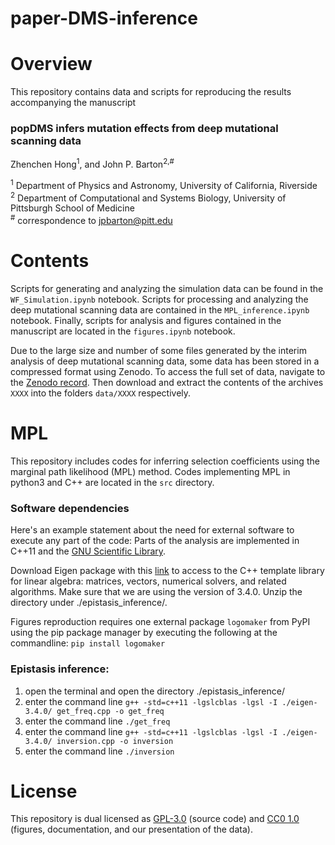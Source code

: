 # paper-DMS-inference

# Overview

This repository contains data and scripts for reproducing the results accompanying the manuscript

### popDMS infers mutation effects from deep mutational scanning data
Zhenchen Hong<sup>1</sup>, and John P. Barton<sup>2,#</sup>

<sup>1</sup> Department of Physics and Astronomy, University of California, Riverside  
<sup>2</sup> Department of Computational and Systems Biology, University of Pittsburgh School of Medicine  
<sup>#</sup> correspondence to [jpbarton@pitt.edu](mailto:jpbarton@pitt.edu)


# Contents

Scripts for generating and analyzing the simulation data can be found in the `WF_Simulation.ipynb` notebook. Scripts for processing and analyzing the deep mutational scanning data are contained in the `MPL_inference.ipynb` notebook. Finally, scripts for analysis and figures contained in the manuscript are located in the `figures.ipynb` notebook.  

Due to the large size and number of some files generated by the interim analysis of deep mutational scanning data, some data has been stored in a compressed format using Zenodo. To access the full set of data, navigate to the [Zenodo record](https://zenodo.org/XXXXX). Then download and extract the contents of the archives `XXXX` into the folders `data/XXXX` respectively.


# MPL

This repository includes codes for inferring selection coefficients using the marginal path likelihood (MPL) method. Codes implementing MPL in python3 and C++ are located in the `src` directory.

### Software dependencies

Here's an example statement about the need for external software to execute any part of the code: Parts of the analysis are implemented in C++11 and the [GNU Scientific Library](https://www.gnu.org/software/gsl/). 

Download Eigen package with this [link](https://gitlab.com/libeigen/eigen/-/archive/3.4.0/eigen-3.4.0.zip) to access to the C++ template library for linear algebra: matrices, vectors, numerical solvers, and related algorithms. Make sure that we are using the version of 3.4.0. Unzip the directory under ./epistasis_inference/. 

Figures reproduction requires one external package `logomaker` from PyPI using the pip package manager by executing the following at the commandline: `pip install logomaker`

### Epistasis inference: 
1. open the terminal and open the directory ./epistasis_inference/ 
2. enter the command line `g++ -std=c++11 -lgslcblas -lgsl -I ./eigen-3.4.0/ get_freq.cpp -o get_freq`
3. enter the command line `./get_freq`
4. enter the command line `g++ -std=c++11 -lgslcblas -lgsl -I ./eigen-3.4.0/ inversion.cpp -o inversion`
5. enter the command line `./inversion`

# License

This repository is dual licensed as [GPL-3.0](LICENSE-GPL) (source code) and [CC0 1.0](LICENSE-CC0) (figures, documentation, and our presentation of the data).